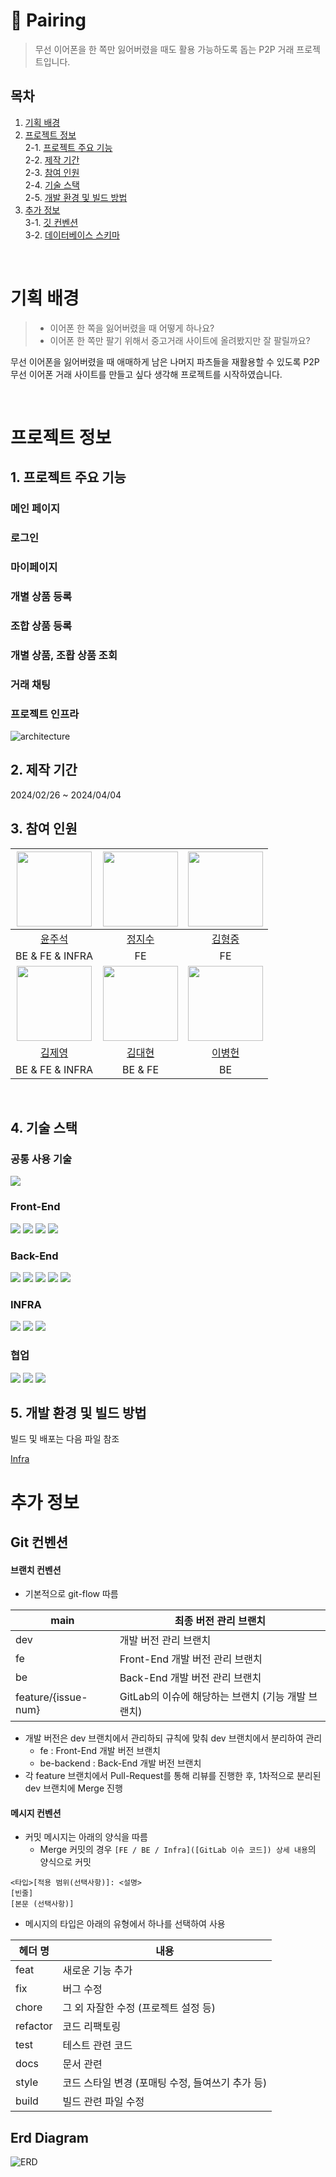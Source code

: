 # 🎎 Pairing

> 무선 이어폰을 한 쪽만 잃어버렸을 때도 활용 가능하도록 돕는 P2P 거래 프로젝트입니다.

## 목차

1. [기획 배경](#기획-배경)
2. [프로젝트 정보](#프로젝트-정보)  
   2-1. [프로젝트 주요 기능](#1-프로젝트-주요-기능)  
   2-2. [제작 기간](#2-제작-기간)  
   2-3. [참여 인원](#3-참여-인원)  
   2-4. [기술 스택](#4-기술-스택)  
   2-5. [개발 환경 및 빌드 방법](#5-개발-환경-및-빌드-방법)
3. [추가 정보](#추가-정보)  
   3-1. [깃 컨벤션](#git-컨벤션)  
   3-2. [데이터베이스 스키마](#데이터베이스-스키마)

<br/>

# 기획 배경

>
> - 이어폰 한 쪽을 잃어버렸을 때 어떻게 하나요?
> - 이어폰 한 쪽만 팔기 위해서 중고거래 사이트에 올려봤지만 잘 팔릴까요?

무선 이어폰을 잃어버렸을 때 애매하게 남은 나머지 파츠들을 재활용할 수 있도록 P2P 무선 이어폰 거래 사이트를 만들고 싶다 생각해 프로젝트를 시작하였습니다.

<br/>

# 프로젝트 정보

## 1. 프로젝트 주요 기능

### 메인 페이지


### 로그인


### 마이페이지


### 개별 상품 등록


### 조합 상품 등록


### 개별 상품, 조홥 상품 조회


### 거래 채팅


### 


### 프로젝트 인프라

![architecture](/uploads/d889c489f034e1eaf43059ab04fcbeb0/%EC%95%84%ED%82%A4_pairing_final.PNG)

## 2. 제작 기간

2024/02/26 ~ 2024/04/04

## 3. 참여 인원

| <img src="https://github.com/AMIVAYUN.png" width="120" height="120"/>  |   <img src="https://github.com/d2doo.png" width="120" height="120">   | <img src="https://github.com/dkdo1406.png" width="120" height="120"> | 
|:----------------------------------------------------------------------:|:---------------------------------------------------------------------:|:--------------------------------------------------------------------:| 
|                   [윤주석](https://github.com/AMIVAYUN)                   |                    [정지수](https://github.com/d2doo)                    |                  [김형중](https://github.com/dkdo1406)                  |
|                            BE & FE & INFRA                             |                                  FE                                   |                                  FE                                  |
|  <img src="https://github.com/kjy0349.png" width="120" height="120">   | <img src="https://github.com/Hyunnique.png" width="120" height="120"> | <img src="https://github.com/Hunnibs.png" width="120" height="120"/> | 
|                   [김제영](https://github.com/kjy0349)                    |                  [김대현](https://github.com/Hyunnique)                  |                  [이병헌](https://github.com/Hunnibs)                   |
|                            BE & FE & INFRA                             |                                BE & FE                                |                                  BE                                  |

<br/>

## 4. 기술 스택

### 공통 사용 기술

<img src="https://img.shields.io/badge/JWT-A100FF?style=for-the-badge">

### Front-End
<img src="https://img.shields.io/badge/typescript-3178C6?style=for-the-badge"> <img src="https://img.shields.io/badge/react-61DAFB?style=for-the-badge"> <img src="https://img.shields.io/badge/zustand-592E42?style=for-the-badge"> <img src="https://img.shields.io/badge/tailwind_css-06B6D4?style=for-the-badge">

### Back-End

<img src="https://img.shields.io/badge/java_21-007396?style=for-the-badge"> <img src="https://img.shields.io/badge/Postgre-4479A1?style=for-the-badge"> <img src="https://img.shields.io/badge/springboot_3-6DB33F?style=for-the-badge"> <img src="https://img.shields.io/badge/JPA-FFFFCC?style=for-the-badge"> <img src="https://img.shields.io/badge/KAFKA-9e00ff?style=for-the-badge"> 

### INFRA

<img src="https://img.shields.io/badge/DOCKER-1d63ed?style=for-the-badge"> <img src="https://img.shields.io/badge/JENKINS-cc3631?style=for-the-badge"> <img src="https://img.shields.io/badge/aws_EC2-ed8233?style=for-the-badge">

### 협업

<img src="https://img.shields.io/badge/git-F05032?style=for-the-badge&logo=git&logoColor=white"> <img src="https://img.shields.io/badge/jira-0052CC?style=for-the-badge&logo=jira&logoColor=white">  <img src="https://img.shields.io/badge/notion-000000?style=for-the-badge&logo=notion&logoColor=white"> 

## 5. 개발 환경 및 빌드 방법

빌드 및 배포는 다음 파일 참조

[Infra](./exec/포팅_메뉴얼.md)

# 추가 정보

Git 컨벤션
---

#### 브랜치 컨벤션

- 기본적으로 git-flow 따름

| main                | 최종 버전 관리 브랜치                     |
|---------------------|----------------------------------|
| dev                 | 개발 버전 관리 브랜치                     |
| fe                  | Front-End 개발 버전 관리 브랜치           |
| be                  | Back-End 개발 버전 관리 브랜치            |
| feature/{issue-num} | GitLab의 이슈에 해당하는 브랜치 (기능 개발 브랜치) |

- 개발 버전은 dev 브랜치에서 관리하되 규칙에 맞춰 dev 브랜치에서 분리하여 관리
    - fe : Front-End 개발 버전 브랜치
    - be-backend : Back-End 개발 버전 브랜치
- 각 feature 브랜치에서 Pull-Request를 통해 리뷰를 진행한 후, 1차적으로 분리된 dev 브랜치에 Merge 진행

#### 메시지 컨벤션

- 커밋 메시지는 아래의 양식을 따름
    - Merge 커밋의 경우 `[FE / BE / Infra]([GitLab 이슈 코드]) 상세 내용`의 양식으로 커밋

```
<타입>[적용 범위(선택사항)]: <설명>
[빈줄]
[본문 (선택사항)]
```

- 메시지의 타입은 아래의 유형에서 하나를 선택하여 사용

| 헤더 명     | 내용                            |
|----------|-------------------------------|
| feat     | 새로운 기능 추가                     |
| fix      | 버그 수정                         |
| chore    | 그 외 자잘한 수정 (프로젝트 설정 등)        |
| refactor | 코드 리팩토링                       |
| test     | 테스트 관련 코드                     |
| docs     | 문서 관련                         |
| style    | 코드 스타일 변경 (포매팅 수정, 들여쓰기 추가 등) |
| build    | 빌드 관련 파일 수정                   |

Erd Diagram
---
![ERD](/uploads/b54c8851cdc80de97583b181392f655e/pairing_erd.png)

